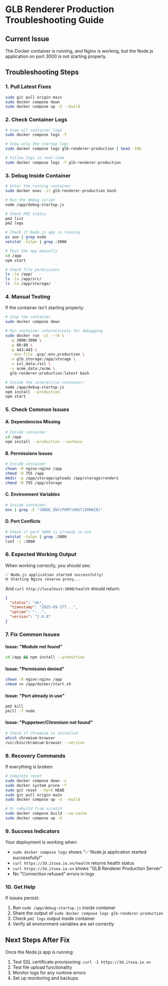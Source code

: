 # GLB Renderer Production Troubleshooting Guide

## Current Issue
The Docker container is running, and Nginx is working, but the Node.js application on port 3000 is not starting properly.

## Troubleshooting Steps

### 1. Pull Latest Fixes
```bash
sudo git pull origin main
sudo docker compose down
sudo docker compose up -d --build
```

### 2. Check Container Logs
```bash
# View all container logs
sudo docker compose logs -f

# View only the startup logs
sudo docker compose logs glb-renderer-production | head -100

# Follow logs in real-time
sudo docker compose logs -f glb-renderer-production
```

### 3. Debug Inside Container
```bash
# Enter the running container
sudo docker exec -it glb-renderer-production bash

# Run the debug script
node /app/debug-startup.js

# Check PM2 status
pm2 list
pm2 logs

# Check if Node.js app is running
ps aux | grep node
netstat -tulpn | grep :3000

# Test the app manually
cd /app
npm start

# Check file permissions
ls -la /app/
ls -la /app/src/
ls -la /app/storage/
```

### 4. Manual Testing
If the container isn't starting properly:
```bash
# Stop the container
sudo docker compose down

# Run container interactively for debugging
sudo docker run -it --rm \
  -p 3000:3000 \
  -p 80:80 \
  -p 443:443 \
  --env-file .gcp/.env.production \
  -v glb_storage:/app/storage \
  -v ssl_data:/ssl \
  -v acme_data:/acme \
  glb-renderer-production:latest bash

# Inside the interactive container:
node /app/debug-startup.js
npm install --production
npm start
```

### 5. Check Common Issues

#### A. Dependencies Missing
```bash
# Inside container
cd /app
npm install --production --verbose
```

#### B. Permissions Issues
```bash
# Inside container
chown -R nginx:nginx /app
chmod -R 755 /app
mkdir -p /app/storage/uploads /app/storage/renders
chmod -R 755 /app/storage
```

#### C. Environment Variables
```bash
# Inside container
env | grep -E "(NODE_ENV|PORT|HOST|DOMAIN)"
```

#### D. Port Conflicts
```bash
# Check if port 3000 is already in use
netstat -tulpn | grep :3000
lsof -i :3000
```

### 6. Expected Working Output

When working correctly, you should see:
```
✅ Node.js application started successfully!
🌐 Starting Nginx reverse proxy...
```

And `curl http://localhost:3000/health` should return:
```json
{
  "status": "ok",
  "timestamp": "2025-09-27T...",
  "uptime": "...",
  "version": "2.0.0"
}
```

### 7. Fix Common Issues

#### Issue: "Module not found"
```bash
cd /app && npm install --production
```

#### Issue: "Permission denied"
```bash
chown -R nginx:nginx /app
chmod +x /app/docker/start.sh
```

#### Issue: "Port already in use"
```bash
pm2 kill
pkill -f node
```

#### Issue: "Puppeteer/Chromium not found"
```bash
# Check if Chromium is installed
which chromium-browser
/usr/bin/chromium-browser --version
```

### 8. Recovery Commands

If everything is broken:
```bash
# Complete reset
sudo docker compose down -v
sudo docker system prune -f
sudo git reset --hard HEAD
sudo git pull origin main
sudo docker compose up -d --build

# Or rebuild from scratch
sudo docker compose build --no-cache
sudo docker compose up -d
```

### 9. Success Indicators

Your deployment is working when:
- `sudo docker compose logs` shows "✅ Node.js application started successfully!"
- `curl https://3d.itsoa.io.vn/health` returns health status
- `curl https://3d.itsoa.io.vn` shows "GLB Renderer Production Server"
- No "Connection refused" errors in logs

### 10. Get Help

If issues persist:
1. Run `node /app/debug-startup.js` inside container
2. Share the output of `sudo docker compose logs glb-renderer-production`
3. Check `pm2 logs` output inside container
4. Verify all environment variables are set correctly

## Next Steps After Fix

Once the Node.js app is running:
1. Test SSL certificate provisioning: `curl -I https://3d.itsoa.io.vn`
2. Test file upload functionality
3. Monitor logs for any runtime errors
4. Set up monitoring and backups